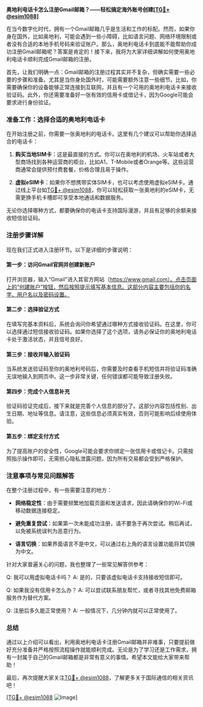 **奥地利电话卡怎么注册Gmail邮箱？——轻松搞定海外账号创建[[TG💪+ @esim1088](https://t.me/s/esim1088)]**

在当今数字化时代，拥有一个Gmail邮箱几乎是生活和工作的标配。然而，如果你身在国外，比如奥地利，可能会遇到一些小障碍，比如语言问题、网络环境限制或者没有合适的本地手机号码来验证账户。那么，奥地利电话卡到底能不能帮助你成功注册Gmail邮箱呢？答案是肯定的！接下来，我将为大家详细讲解如何使用奥地利电话卡顺利完成Gmail邮箱的注册。

首先，让我们明确一点：Gmail邮箱的注册过程其实并不复杂，但确实需要一些必要的步骤和准备。尤其是当你身处国外时，可能需要额外注意一些细节。比如，你需要确保你的设备能够正常连接到互联网，并且有一个可用的奥地利电话卡来接收验证码。此外，你还需要准备好一张有效的信用卡或借记卡，因为Google可能会要求进行身份验证。

### 准备工作：选择合适的奥地利电话卡

在开始注册之前，你需要一张奥地利的电话卡。这里有几个建议可以帮助你选择适合的电话卡：

1. **购买当地SIM卡**：这是最直接的方式。你可以在奥地利的机场、火车站或者大型商场找到各种运营商的柜台，比如A1、T-Mobile或者Orange等。这些运营商通常会提供预付费套餐，价格合理且易于操作。
   
2. **虚拟eSIM卡**：如果你不想携带实体SIM卡，也可以考虑使用虚拟eSIM卡。通过线上平台如[TG💪+ @esim1088](https://t.me/s/esim1088)，你可以轻松获取一张奥地利的eSIM卡，无需更换手机卡槽即可享受本地通话和数据服务。

无论你选择哪种方式，都要确保你的电话卡支持国际漫游，并且有足够的余额来接收短信验证码。

### 注册步骤详解

现在我们正式进入注册环节。以下是详细的步骤说明：

#### 第一步：访问Gmail官网并创建新账户

打开浏览器，输入“Gmail”进入其官方网站（https://www.gmail.com）。点击页面上的“创建账户”按钮，然后按照提示填写基本信息。这部分内容主要包括你的名字、用户名以及密码设置。

#### 第二步：选择验证方式

在填写完基本资料后，系统会询问你希望通过哪种方式接收验证码。在这里，你可以选择通过短信接收验证码。如果你选择了这个选项，请务必保证你的奥地利电话卡处于激活状态，并且信号良好。

#### 第三步：接收并输入验证码

当系统发送验证码至你的奥地利号码后，你需要及时查看手机短信并将验证码准确无误地输入到网页中。这一步非常关键，任何错误都可能导致注册失败。

#### 第四步：完成个人信息补充

验证码验证完成后，接下来就是完善个人信息的部分了。这部分内容包括性别、出生日期、地址等信息。请注意，这些信息必须真实有效，否则可能影响后续使用体验。

#### 第五步：绑定支付方式

为了提高账户的安全性，Google可能会要求你绑定一张信用卡或借记卡。只需按照指示操作即可，无需担心隐私泄露问题，因为所有交易都会受到严格保护。

### 注意事项与常见问题解答

在整个注册过程中，有一些需要注意的地方：

- **网络稳定性**：由于需要频繁地加载页面和发送请求，因此请确保你的Wi-Fi或移动数据连接稳定。
  
- **避免重复尝试**：如果第一次未能成功注册，请不要急于再次尝试。稍后再试，以免被系统误判为恶意行为。

- **语言切换**：如果界面语言不是中文，可以通过右上角的语言设置功能将其切换为中文。

针对大家普遍关心的问题，我也整理了一些常见解答供参考：

Q: 我可以用虚拟电话卡吗？
A: 是的，只要该虚拟电话卡支持接收短信即可。

Q: 如果我没有信用卡怎么办？
A: 可以尝试联系朋友帮忙，或者寻找其他免费邮箱服务作为替代方案。

Q: 注册后多久能正常使用？
A: 一般情况下，几分钟内就可以正常使用了。

### 总结

通过以上介绍可以看出，利用奥地利电话卡注册Gmail邮箱并非难事，只要提前做好充分准备并严格按照流程操作就能顺利完成。无论是为了学习还是工作需求，拥有一封属于自己的Gmail邮箱都是非常有意义的事情。希望本文能给大家带来帮助！

最后，再次提醒大家关注[TG💪+ @esim1088](https://t.me/s/esim1088)，了解更多关于国际通信的相关资讯吧！

[[TG💪+ @esim1088](https://t.me/s/esim1088) ![Image](https://i.postimg.cc/4NQfJmqS/Snipaste-2025-05-13-00-14-12.png)]